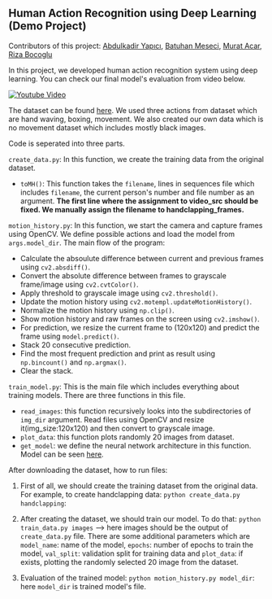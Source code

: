 ## Human Action Recognition using Deep Learning (Demo Project)

Contributors of this project: [Abdulkadir Yapıcı](https://github.com/AbdulkadirYapici), [Batuhan Meseci](https://github.com/batuhanmeseci), [Murat Acar](https://github.com/acar-murat), [Riza Bocoglu](https://github.com/riza055)

In this project, we developed human action recognition system using deep learning. You can check our final model's evaluation from video below.

[![Youtube Video](http://img.youtube.com/vi/6F9HAGn3OsQ/0.jpg)](http://www.youtube.com/watch?v=6F9HAGn3OsQ)

The dataset can be found [here](http://www.nada.kth.se/cvap/actions/). We used three actions from dataset which are hand waving, boxing, movement. We also created our own data which is no movement dataset which includes mostly black images.

Code is seperated into three parts.

`create_data.py`: In this function, we create the training data from the original dataset.

- `toMH()`: This function takes the `filename`, lines in sequences file which includes `filename`, the current person's number and file number as an argument. **The first line where the assignment to video_src should be fixed. We manually assign the filename to handclapping_frames.**

`motion_history.py`: In this function, we start the camera and capture frames using OpenCV. We define possible actions and load the model from `args.model_dir`. The main flow of the program:

* Calculate the absoulute difference between current and previous frames using `cv2.absdiff()`.
* Convert the absolute difference between frames to grayscale frame/image using `cv2.cvtColor()`.
* Apply threshold to grayscale image using `cv2.threshold()`.
* Update the motion history using `cv2.motempl.updateMotionHistory()`.
* Normalize the motion history using `np.clip()`.
* Show motion history and raw frames on the screen using `cv2.imshow()`.
* For prediction, we resize the current frame to (120x120) and predict the frame using `model.predict()`.
* Stack 20 consecutive prediction.
* Find the most frequent prediction and print as result using `np.bincount()` and `np.argmax()`.
* Clear the stack.


`train_model.py`: This is the main file which includes everything about training models. There are three functions in this file.

- `read_images`: this function recursively looks into the subdirectories of `img_dir` argument. Read files using OpenCV and resize it(img_size:120x120) and then convert to grayscale image.
- `plot_data`: this function plots randomly 20 images from dataset.
- `get_model`: we define the neural network architecture in this function. Model can be seen [here]().


After downloading the dataset, how to run files:

1. First of all, we should create the training dataset from the original data. For example, to create handclapping data:
`python create_data.py handclapping`:

2. After creating the dataset, we should train our model. To do that:
`python train_data.py images` --> here images should be the output of `create_data.py` file. There are some additional parameters which are `model_name`: name of the model, `epochs`: number of epochs to train the model, `val_split`: validation split for training data and `plot_data`: if exists, plotting the randomly selected 20 image from the dataset. 

3. Evaluation of the trained model: 
`python motion_history.py model_dir`: here `model_dir` is trained model's file.
